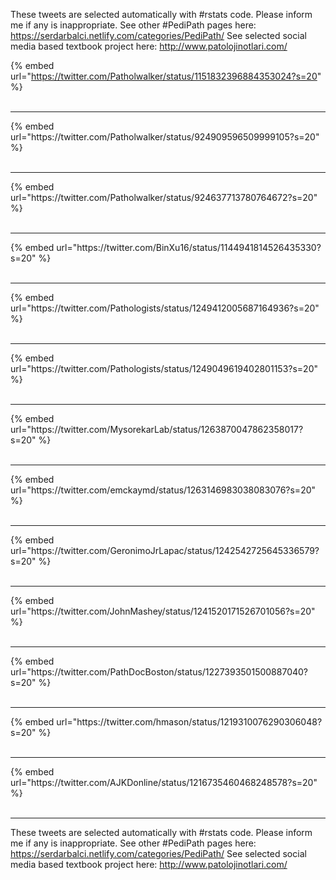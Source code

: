 

These tweets are selected automatically with #rstats code. Please inform me if any is inappropriate.
See other #PediPath pages here: https://serdarbalci.netlify.com/categories/PediPath/ 
See selected social media based textbook project here: http://www.patolojinotlari.com/

{% embed url="https://twitter.com/Patholwalker/status/1151832396884353024?s=20" %}<br>
<br>
<hr>
{% embed url="https://twitter.com/Patholwalker/status/924909596509999105?s=20" %}<br>
<br>
<hr>
{% embed url="https://twitter.com/Patholwalker/status/924637713780764672?s=20" %}<br>
<br>
<hr>
{% embed url="https://twitter.com/BinXu16/status/1144941814526435330?s=20" %}<br>
<br>
<hr>
{% embed url="https://twitter.com/Pathologists/status/1249412005687164936?s=20" %}<br>
<br>
<hr>
{% embed url="https://twitter.com/Pathologists/status/1249049619402801153?s=20" %}<br>
<br>
<hr>
{% embed url="https://twitter.com/MysorekarLab/status/1263870047862358017?s=20" %}<br>
<br>
<hr>
{% embed url="https://twitter.com/emckaymd/status/1263146983038083076?s=20" %}<br>
<br>
<hr>
{% embed url="https://twitter.com/GeronimoJrLapac/status/1242542725645336579?s=20" %}<br>
<br>
<hr>
{% embed url="https://twitter.com/JohnMashey/status/1241520171526701056?s=20" %}<br>
<br>
<hr>
{% embed url="https://twitter.com/PathDocBoston/status/1227393501500887040?s=20" %}<br>
<br>
<hr>
{% embed url="https://twitter.com/hmason/status/1219310076290306048?s=20" %}<br>
<br>
<hr>
{% embed url="https://twitter.com/AJKDonline/status/1216735460468248578?s=20" %}<br>
<br>
<hr>


These tweets are selected automatically with #rstats code. Please inform me if any is inappropriate.
See other #PediPath pages here: https://serdarbalci.netlify.com/categories/PediPath/ 
See selected social media based textbook project here: http://www.patolojinotlari.com/
